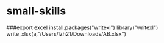 # small-skills
###export excel
install.packages("writexl")
library("writexl")
write_xlsx(a,"/Users/lzh21/Downloads/AB.xlsx")

